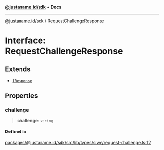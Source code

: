 [**@justaname.id/sdk**](../README.md) • **Docs**

***

[@justaname.id/sdk](../globals.md) / RequestChallengeResponse

# Interface: RequestChallengeResponse

## Extends

- [`IResponse`](IResponse.md)

## Properties

### challenge

> **challenge**: `string`

#### Defined in

[packages/@justaname.id/sdk/src/lib/types/siwe/request-challenge.ts:12](https://github.com/JustaName-id/JustaName-sdk/blob/626b4b68604f3125538c424811e641247a5bd58d/packages/@justaname.id/sdk/src/lib/types/siwe/request-challenge.ts#L12)

